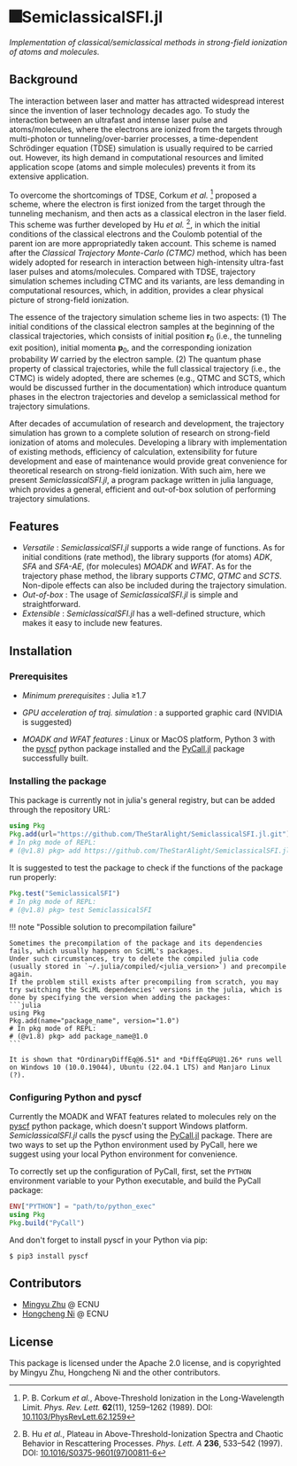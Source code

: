 # 🎆SemiclassicalSFI.jl

*Implementation of classical/semiclassical methods in strong-field ionization of atoms and molecules.*

## Background

The interaction between laser and matter has attracted widespread interest since the invention of laser technology decades ago.
To study the interaction between an ultrafast and intense laser pulse and atoms/molecules, where the electrons are ionized from the targets through multi-photon or tunneling/over-barrier processes, a time-dependent Schrödinger equation (TDSE) simulation is usually required to be carried out.
However, its high demand in computational resources and limited application scope (atoms and simple molecules) prevents it from its extensive application.

To overcome the shortcomings of TDSE, Corkum *et al.* [^Corkum_1989] proposed a scheme, where the electron is first ionized from the target through the tunneling mechanism, and then acts as a classical electron in the laser field.
This scheme was further developed by Hu *et al.* [^Hu_1997], in which the initial conditions of the classical electrons and the Coulomb potential of the parent ion are more appropriatedly taken account.
This scheme is named after the *Classical Trajectory Monte-Carlo (CTMC)* method, which has been widely adopted for research in interaction between high-intensity ultra-fast laser pulses and atoms/molecules.
Compared with TDSE, trajectory simulation schemes including CTMC and its variants, are less demanding in computational resources, which, in addition, provides a clear physical picture of strong-field ionization.

The essence of the trajectory simulation scheme lies in two aspects:
(1) The initial conditions of the classical electron samples at the beginning of the classical trajectories, which consists of initial position $\bm{r}_0$ (i.e., the tunneling exit position), initial momenta $\bm{p}_0$, and the corresponding ionization probability $W$ carried by the electron sample.
(2) The quantum phase property of classical trajectories, while the full classical trajectory (i.e., the CTMC) is widely adopted, there are schemes (e.g., QTMC and SCTS, which would be discussed further in the documentation) which introduce quantum phases in the electron trajectories and develop a semiclassical method for trajectory simulations.

After decades of accumulation of research and development, the trajectory simulation has grown to a complete solution of research on strong-field ionization of atoms and molecules. Developing a library with implementation of existing methods, efficiency of calculation, extensibility for future development and ease of maintenance would provide great convenience for theoretical research on strong-field ionization. With such aim, here we present *SemiclassicalSFI.jl*, a program package written in julia language, which provides a general, efficient and out-of-box solution of performing trajectory simulations.

[^Corkum_1989]: P. B. Corkum *et al.*, Above-Threshold Ionization in the Long-Wavelength Limit. *Phys. Rev. Lett.* **62**(11), 1259–1262 (1989). DOI: [10.1103/PhysRevLett.62.1259](https://dx.doi.org/10.1103/PhysRevLett.62.1259)

[^Hu_1997]: B. Hu *et al.*, Plateau in Above-Threshold-Ionization Spectra and Chaotic Behavior in Rescattering Processes. *Phys. Lett. A* **236**, 533–542 (1997). DOI: [10.1016/S0375-9601(97)00811-6](https://dx.doi.org/10.1016/S0375-9601(97)00811-6)

## Features

- *Versatile* :     *SemiclassicalSFI.jl* supports a wide range of functions. As for initial conditions (rate method), the library supports (for atoms) *ADK*, *SFA* and *SFA-AE*, (for molecules) *MOADK* and *WFAT*. As for the trajectory phase method, the library supports *CTMC*, *QTMC* and *SCTS*. Non-dipole effects can also be included during the trajectory simulation.
- *Out-of-box* :    The usage of *SemiclassicalSFI.jl* is simple and straightforward.
- *Extensible* :    *SemiclassicalSFI.jl* has a well-defined structure, which makes it easy to include new features.

## Installation

### Prerequisites

- *Minimum prerequisites* : Julia ≥1.7

- *GPU acceleration of traj. simulation* : a supported graphic card (NVIDIA is suggested)

- *MOADK and WFAT features* : Linux or MacOS platform, Python 3 with the [pyscf](https://github.com/pyscf/pyscf) python package installed and the [PyCall.jl](https://github.com/JuliaPy/PyCall.jl) package successfully built.

### Installing the package

This package is currently not in julia's general registry, but can be added through the repository URL:

```julia
using Pkg
Pkg.add(url="https://github.com/TheStarAlight/SemiclassicalSFI.jl.git")
# In pkg mode of REPL:
# (@v1.8) pkg> add https://github.com/TheStarAlight/SemiclassicalSFI.jl.git
```

It is suggested to test the package to check if the functions of the package run properly:

```julia
Pkg.test("SemiclassicalSFI")
# In pkg mode of REPL:
# (@v1.8) pkg> test SemiclassicalSFI
```

!!! note "Possible solution to precompilation failure"

    Sometimes the precompilation of the package and its dependencies fails, which usually happens on SciML's packages.
    Under such circumstances, try to delete the compiled julia code (usually stored in `~/.julia/compiled/<julia_version>`) and precompile again.
    If the problem still exists after precompiling from scratch, you may try switching the SciML dependencies' versions in the julia, which is done by specifying the version when adding the packages:
    ```julia
    using Pkg
    Pkg.add(name="package_name", version="1.0")
    # In pkg mode of REPL:
    # (@v1.8) pkg> add package_name@1.0
    ```

    It is shown that *OrdinaryDiffEq@6.51* and *DiffEqGPU@1.26* runs well on Windows 10 (10.0.19044), Ubuntu (22.04.1 LTS) and Manjaro Linux (?).

### Configuring Python and pyscf

Currently the MOADK and WFAT features related to molecules rely on the [pyscf](https://github.com/pyscf/pyscf) python package, which doesn't support Windows platform. *SemiclassicalSFI.jl* calls the pyscf using the [PyCall.jl](https://github.com/JuliaPy/PyCall.jl) package. There are two ways to set up the Python environment used by PyCall, here we suggest using your local Python environment for convenience.

To correctly set up the configuration of PyCall, first, set the `PYTHON` environment variable to your Python executable, and build the PyCall package:

```julia
ENV["PYTHON"] = "path/to/python_exec"
using Pkg
Pkg.build("PyCall")
```

And don't forget to install pyscf in your Python via pip:

```
$ pip3 install pyscf
```

## Contributors

- [Mingyu Zhu](https://github.com/TheStarAlight) @ ECNU
- [Hongcheng Ni](https://faculty.ecnu.edu.cn/_s29/nhc_en/main.psp) @ ECNU

## License

This package is licensed under the Apache 2.0 license, and is copyrighted by Mingyu Zhu, Hongcheng Ni and the other contributors.
